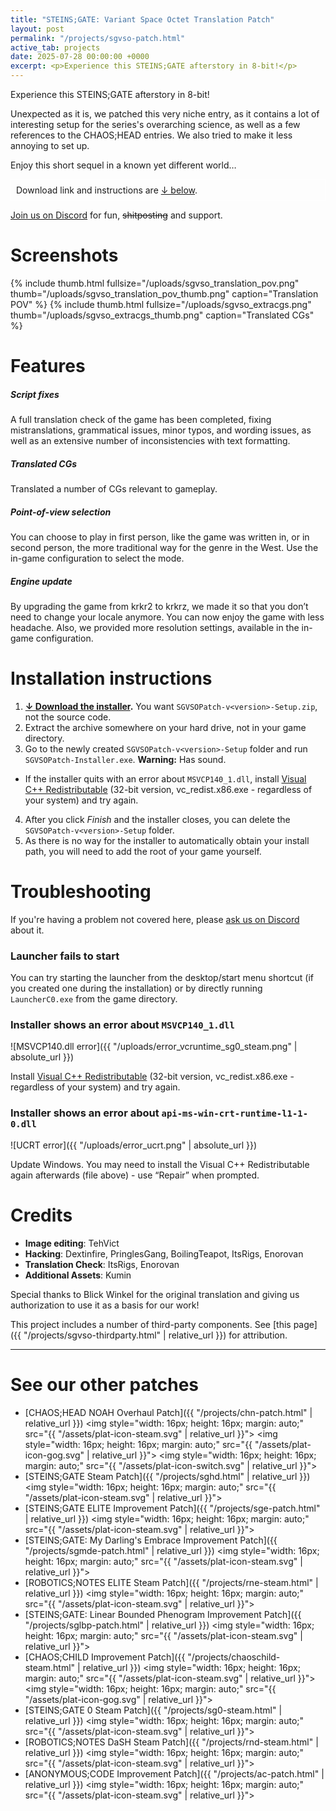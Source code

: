 ```yaml
---
title: "STEINS;GATE: Variant Space Octet Translation Patch"
layout: post
permalink: "/projects/sgvso-patch.html"
active_tab: projects
date: 2025-07-28 00:00:00 +0000
excerpt: <p>Experience this STEINS;GATE afterstory in 8-bit!</p>
---
```


Experience this STEINS;GATE afterstory in 8-bit!

Unexpected as it is, we patched this very niche entry, as it contains a lot of interesting setup for the series's overarching science, as well as a few references to the CHAOS;HEAD entries. We also tried to make it less annoying to set up.

Enjoy this short sequel in a known yet different world…

<div style="border: 1px solid #fff; padding: 8px;">
Download link and instructions are <a href="#installation">↓ below</a>.
</div>
 
[Join us on Discord](https://discord.gg/rq4GGCh) for fun, ~~shitposting~~ and support.

# Screenshots

{% include thumb.html fullsize="/uploads/sgvso_translation_pov.png" thumb="/uploads/sgvso_translation_pov_thumb.png" caption="Translation POV" %}
{% include thumb.html fullsize="/uploads/sgvso_extracgs.png" thumb="/uploads/sgvso_extracgs_thumb.png" caption="Translated CGs" %}

# Features

##### Script fixes

A full translation check of the game has been completed, fixing mistranslations, grammatical issues, minor typos, and wording issues, as well as an extensive number of inconsistencies with text formatting.

##### Translated CGs

Translated a number of CGs relevant to gameplay.

##### Point-of-view selection

You can choose to play in first person, like the game was written in, or in second person, the more traditional way for the genre in the West. Use the in-game configuration to select the mode.

##### Engine update

By upgrading the game from krkr2 to krkrz, we made it so that you don’t need to change your locale anymore. You can now enjoy the game with less headache. Also, we provided more resolution settings, available in the in-game configuration.

# <a name="installation"></a>Installation instructions

1. **[↓ Download the installer](https://github.com/CommitteeOfZero/sgvso-patch/releases).** You want `SGVSOPatch-v<version>-Setup.zip`, not the source code.
2. Extract the archive somewhere on your hard drive, not in your game directory.
3. Go to the newly created `SGVSOPatch-v<version>-Setup` folder and run `SGVSOPatch-Installer.exe`. **Warning:** Has sound.

- If the installer quits with an error about `MSVCP140_1.dll`, install [Visual C++ Redistributable](https://aka.ms/vs/16/release/vc_redist.x86.exe) (32-bit version, vc_redist.x86.exe - regardless of your system) and try again.

4. After you click _Finish_ and the installer closes, you can delete the `SGVSOPatch-v<version>-Setup` folder.
5. As there is no way for the installer to automatically obtain your install path, you will need to add the root of your game yourself.

# Troubleshooting

If you're having a problem not covered here, please [ask us on Discord](https://discord.gg/rq4GGCh) about it.

### Launcher fails to start

You can try starting the launcher from the desktop/start menu shortcut (if you created one during the installation) or by directly running `LauncherC0.exe` from the game directory.

### Installer shows an error about `MSVCP140_1.dll`

![MSVCP140.dll error]({{ "/uploads/error_vcruntime_sg0_steam.png" | absolute_url }})

Install [Visual C++ Redistributable](https://aka.ms/vs/16/release/vc_redist.x86.exe) (32-bit version, vc_redist.x86.exe - regardless of your system) and try again.

### Installer shows an error about `api-ms-win-crt-runtime-l1-1-0.dll`

![UCRT error]({{ "/uploads/error_ucrt.png" | absolute_url }})

Update Windows. You may need to install the Visual C++ Redistributable again afterwards (file above) - use “Repair” when prompted.

# Credits

- **Image editing**: TehVict
- **Hacking**: Dextinfire, PringlesGang, BoilingTeapot, ItsRigs, Enorovan
- **Translation Check**: ItsRigs, Enorovan
- **Additional Assets**: Kumin

Special thanks to Blick Winkel for the original translation and giving us authorization to use it as a basis for our work!

This project includes a number of third-party components. See [this page]({{ "/projects/sgvso-thirdparty.html" | relative_url }}) for attribution.

---

# See our other patches

- [CHAOS;HEAD NOAH Overhaul Patch]({{ "/projects/chn-patch.html" | relative_url }})
  <img style="width: 16px; height: 16px; margin: auto;" src="{{ "/assets/plat-icon-steam.svg" | relative_url }}">
  <img style="width: 16px; height: 16px; margin: auto;" src="{{ "/assets/plat-icon-gog.svg" | relative_url }}">
  <img style="width: 16px; height: 16px; margin: auto;" src="{{ "/assets/plat-icon-switch.svg" | relative_url }}">
- [STEINS;GATE Steam Patch]({{ "/projects/sghd.html" | relative_url }})
  <img style="width: 16px; height: 16px; margin: auto;" src="{{ "/assets/plat-icon-steam.svg" | relative_url }}">
- [STEINS;GATE ELITE Improvement Patch]({{ "/projects/sge-patch.html" | relative_url }})
  <img style="width: 16px; height: 16px; margin: auto;" src="{{ "/assets/plat-icon-steam.svg" | relative_url }}">
- [STEINS;GATE: My Darling's Embrace Improvement Patch]({{ "/projects/sgmde-patch.html" | relative_url }})
  <img style="width: 16px; height: 16px; margin: auto;" src="{{ "/assets/plat-icon-steam.svg" | relative_url }}">
- [ROBOTICS;NOTES ELITE Steam Patch]({{ "/projects/rne-steam.html" | relative_url }})
  <img style="width: 16px; height: 16px; margin: auto;" src="{{ "/assets/plat-icon-steam.svg" | relative_url }}">
- [STEINS;GATE: Linear Bounded Phenogram Improvement Patch]({{ "/projects/sglbp-patch.html" | relative_url }})
  <img style="width: 16px; height: 16px; margin: auto;" src="{{ "/assets/plat-icon-steam.svg" | relative_url }}">
- [CHAOS;CHILD Improvement Patch]({{ "/projects/chaoschild-steam.html" | relative_url }})
  <img style="width: 16px; height: 16px; margin: auto;" src="{{ "/assets/plat-icon-steam.svg" | relative_url }}">
  <img style="width: 16px; height: 16px; margin: auto;" src="{{ "/assets/plat-icon-gog.svg" | relative_url }}">
- [STEINS;GATE 0 Steam Patch]({{ "/projects/sg0-steam.html" | relative_url }})
  <img style="width: 16px; height: 16px; margin: auto;" src="{{ "/assets/plat-icon-steam.svg" | relative_url }}">
- [ROBOTICS;NOTES DaSH Steam Patch]({{ "/projects/rnd-steam.html" | relative_url }})
  <img style="width: 16px; height: 16px; margin: auto;" src="{{ "/assets/plat-icon-steam.svg" | relative_url }}">
- [ANONYMOUS;CODE Improvement Patch]({{ "/projects/ac-patch.html" | relative_url }})
  <img style="width: 16px; height: 16px; margin: auto;" src="{{ "/assets/plat-icon-steam.svg" | relative_url }}">
